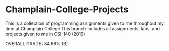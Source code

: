 # Champlain-College-Projects
This is a collection of programming assignments given to me throughout my time at Champlain College
This branch includes all assignments, labs, and projects given to me in CSI-140 (2019)

OVERALL GRADE: 84.66% (B)
